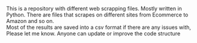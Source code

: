 This is a repository with different web scrapping files. Mostly written in Python. 
There are files that scrapes on different sites from Ecommerce to Amazon and so on.  
Most of the results are saved into a csv format
if there are any issues with, Please let me know.
Anyone can update or improve the code structure
